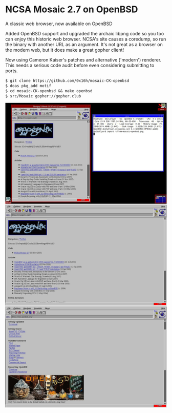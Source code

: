 # NCSA Mosaic 2.7 on OpenBSD
A classic web browser, now available on OpenBSD


Added OpenBSD support and upgraded the archaic libpng code so you too can enjoy this historic web browser. NCSA's site causes a coredump, so run the binary with another URL as an argument. It's not great as a browser on the modern web, but it does make a great gopher client!

Now using Cameron Kaiser's patches and alternative ('modern') renderer.  This needs a serious code audit before even considering submitting to ports.

    $ git clone https://github.com/0x16h/mosaic-CK-openbsd
    $ doas pkg_add motif
    $ cd mosaic-CK-openbsd && make openbsd
    $ src/Mosaic gopher://gopher.club

[![Mosaic Screenshot](fvwm.png)](fvwm.png)
![Mosaic Screenshot](mosaic-ck.png)
![Mosaic Screenshot 2](mosaic-ck-2.png)
